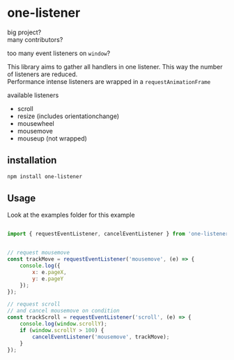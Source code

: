 # one-listener

big project?  
many contributors?  

too many event listeners on `window`?

This library aims to gather all handlers in one listener. This way the number of listeners are reduced.  
Performance intense listeners are wrapped in a `requestAnimationFrame`

available listeners

* scroll
* resize (includes orientationchange)
* mousewheel
* mousemove
* mouseup (not wrapped)


## installation
```bash
npm install one-listener
```

## Usage

Look at the examples folder for this example

```js

import { requestEventListener, cancelEventListener } from 'one-listener';


// request mousemove 
const trackMove = requestEventListener('mousemove', (e) => {
    console.log({
        x: e.pageX,
        y: e.pageY
    });
});

// request scroll
// and cancel mousemove on condition 
const trackScroll = requestEventListener('scroll', (e) => {
    console.log(window.scrollY);
    if (window.scrollY > 100) {
        cancelEventListener('mousemove', trackMove);
    }
});

```
